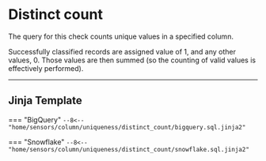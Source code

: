 # Distinct count
The query for this check counts unique values in a specified column.

Successfully classified records are assigned value of 1, and any other values, 0.
Those values are then summed (so the counting of valid values is effectively performed).
___
## Jinja Template
=== "BigQuery"
    ```
    --8<-- "home/sensors/column/uniqueness/distinct_count/bigquery.sql.jinja2"
    ```

=== "Snowflake"
    ```
    --8<-- "home/sensors/column/uniqueness/distinct_count/snowflake.sql.jinja2"
    ```